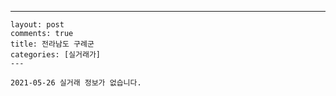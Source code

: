 ---
    layout: post
    comments: true
    title: 전라남도 구례군
    categories: [실거래가]
    ---

    2021-05-26 실거래 정보가 없습니다.

    